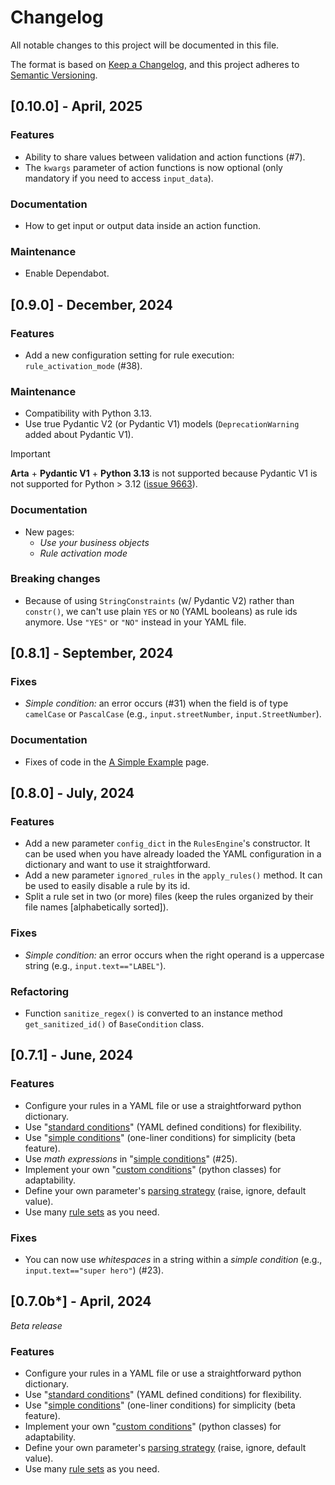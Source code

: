 # Changelog

All notable changes to this project will be documented in this file.

The format is based on [Keep a Changelog](https://keepachangelog.com/en/1.0.0/), and this project adheres to [Semantic Versioning](https://semver.org/spec/v2.0.0.html).

## [0.10.0] - April, 2025

### Features

* Ability to share values between validation and action functions (#7).
* The `kwargs` parameter of action functions is now optional (only mandatory if you need to access `input_data`).

### Documentation

* How to get input or output data inside an action function.

### Maintenance

* Enable Dependabot.

## [0.9.0] - December, 2024

### Features

* Add a new configuration setting for rule execution: `rule_activation_mode` (#38).

### Maintenance

* Compatibility with Python 3.13.
* Use true Pydantic V2 (or Pydantic V1) models (`DeprecationWarning` added about Pydantic V1).

> [!IMPORTANT]
> **Arta** + **Pydantic V1** + **Python 3.13** is not supported because Pydantic V1 is not supported for Python > 3.12 ([issue 9663](https://github.com/pydantic/pydantic/issues/9663)).

### Documentation

* New pages:
    * *Use your business objects*
    * *Rule activation mode*

### Breaking changes

* Because of using `StringConstraints` (w/ Pydantic V2) rather than `constr()`, we can't use plain `YES` or `NO` (YAML booleans) as rule ids anymore. Use `"YES"` or `"NO"` instead in your YAML file.

## [0.8.1] - September, 2024

### Fixes

* *Simple condition:* an error occurs (#31) when the field is of type `camelCase` or `PascalCase` (e.g., `input.streetNumber`, `input.StreetNumber`).

### Documentation

* Fixes of code in the [A Simple Example](https://maif.github.io/arta/a_simple_example/) page.

## [0.8.0] - July, 2024

### Features

* Add a new parameter `config_dict` in the `RulesEngine`'s constructor. It can be used when you have already loaded the YAML configuration in a dictionary and want to use it straightforward.
* Add a new parameter `ignored_rules` in the `apply_rules()` method. It can be used to easily disable a rule by its id.
* Split a rule set in two (or more) files (keep the rules organized by their file names [alphabetically sorted]).

### Fixes

* *Simple condition:* an error occurs when the right operand is a uppercase string (e.g., `input.text=="LABEL"`).

### Refactoring

* Function `sanitize_regex()` is converted to an instance method `get_sanitized_id()` of `BaseCondition` class.

## [0.7.1] - June, 2024

### Features

* Configure your rules in a YAML file or use a straightforward python dictionary.
* Use "[standard conditions](https://maif.github.io/arta/how_to/#standard-condition)" (YAML defined conditions) for flexibility.
* Use "[simple conditions](https://maif.github.io/arta/how_to/#simple-condition)" (one-liner conditions) for simplicity (beta feature).
* Use *math expressions* in "[simple conditions](https://maif.github.io/arta/how_to/#simple-condition)" (#25).
* Implement your own "[custom conditions](https://maif.github.io/arta/special_conditions/#custom-condition)" (python classes) for adaptability.
* Define your own parameter's [parsing strategy](https://maif.github.io/arta/parameters/#parsing-error) (raise, ignore, default value).
* Use many [rule sets](https://maif.github.io/arta/rule_sets/) as you need.

### Fixes

* You can now use *whitespaces* in a string within a *simple condition* (e.g., `input.text=="super hero"`) (#23).


## [0.7.0b*] - April, 2024

*Beta release*

### Features

* Configure your rules in a YAML file or use a straightforward python dictionary.
* Use "[standard conditions](https://maif.github.io/arta/how_to/#standard-condition)" (YAML defined conditions) for flexibility.
* Use "[simple conditions](https://maif.github.io/arta/how_to/#simple-condition)" (one-liner conditions) for simplicity (beta feature).
* Implement your own "[custom conditions](https://maif.github.io/arta/special_conditions/#custom-condition)" (python classes) for adaptability.
* Define your own parameter's [parsing strategy](https://maif.github.io/arta/parameters/#parsing-error) (raise, ignore, default value).
* Use many [rule sets](https://maif.github.io/arta/rule_sets/) as you need.
